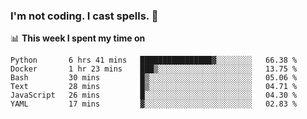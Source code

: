 ### I'm not coding. I cast spells. 🎩

📊 **This week I spent my time on**
<!--START_SECTION:waka-->

```text
Python       6 hrs 41 mins   ████████████████▓░░░░░░░░   66.38 %
Docker       1 hr 23 mins    ███▒░░░░░░░░░░░░░░░░░░░░░   13.75 %
Bash         30 mins         █▒░░░░░░░░░░░░░░░░░░░░░░░   05.06 %
Text         28 mins         █▒░░░░░░░░░░░░░░░░░░░░░░░   04.71 %
JavaScript   26 mins         █░░░░░░░░░░░░░░░░░░░░░░░░   04.30 %
YAML         17 mins         ▓░░░░░░░░░░░░░░░░░░░░░░░░   02.83 %
```

<!--END_SECTION:waka-->
